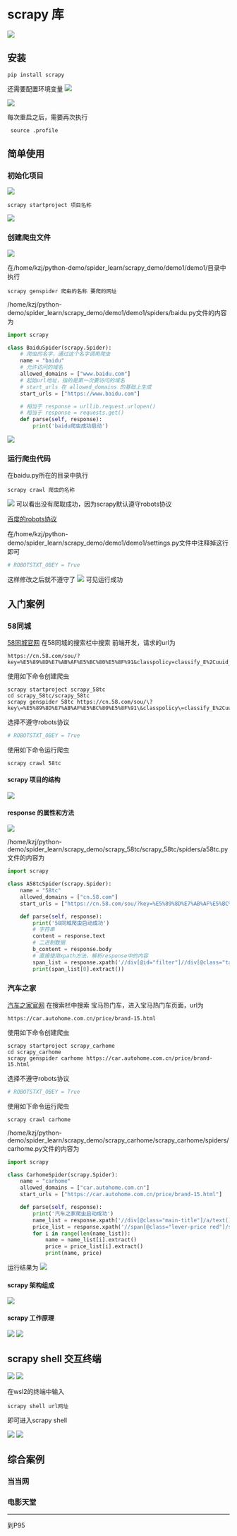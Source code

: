 # scrapy 库

![](resources/2023-06-23-12-55-44.png)

## 安装

```shell
pip install scrapy 
```

还需要配置环境变量
![](resources/2023-06-23-14-43-16.png)

![](resources/2023-06-23-14-57-06.png)

每次重启之后，需要再次执行
```shell
 source .profile
```

## 简单使用

### 初始化项目

![](resources/2023-06-23-13-01-49.png)

```shell
scrapy startproject 项目名称
```
![](resources/2023-06-23-14-50-23.png)

### 创建爬虫文件

![](resources/2023-06-23-15-33-39.png)

在/home/kzj/python-demo/spider_learn/scrapy_demo/demo1/demo1/目录中执行
```shell
scrapy genspider 爬虫的名称 要爬的网址
```

/home/kzj/python-demo/spider_learn/scrapy_demo/demo1/demo1/spiders/baidu.py文件的内容为
```py
import scrapy

class BaiduSpider(scrapy.Spider):
    # 爬虫的名字，通过这个名字调用爬虫
    name = "baidu"
    # 允许访问的域名
    allowed_domains = ["www.baidu.com"]
    # 起始url地址，指的是第一次要访问的域名
    # start_urls 在 allowed_domains 的基础上生成
    start_urls = ["https://www.baidu.com"]

    # 相当于 response = urllib.request.urlopen()
    # 相当于 response = requests.get()
    def parse(self, response):
        print('baidu爬虫成功启动')
```

![](resources/2023-06-23-15-06-43.png)

### 运行爬虫代码

在baidu.py所在的目录中执行
```shell
scrapy crawl 爬虫的名称
```

![](resources/2023-06-23-15-21-46.png)
可以看出没有爬取成功，因为scrapy默认遵守robots协议

[百度的robots协议](https://www.baidu.com/robots.txt)

在/home/kzj/python-demo/spider_learn/scrapy_demo/demo1/demo1/settings.py文件中注释掉这行即可
```py
# ROBOTSTXT_OBEY = True
```

这样修改之后就不遵守了
![](resources/2023-06-23-15-31-21.png)
可见运行成功

## 入门案例

### 58同城

[58同城官网](https://cn.58.com/)
在58同城的搜索栏中搜索 前端开发，请求的url为
```url
https://cn.58.com/sou/?key=%E5%89%8D%E7%AB%AF%E5%BC%80%E5%8F%91&classpolicy=classify_E%2Cuuid_tRa4i6KKN632Q5Ch6HteYrW3k5hbFQzJ&search_uuid=tRa4i6KKN632Q5Ch6HteYrW3k5hbFQzJ&search_type=input
```

使用如下命令创建爬虫
```shell
scrapy startproject scrapy_58tc
cd scrapy_58tc/scrapy_58tc
scrapy genspider 58tc https://cn.58.com/sou/\?key\=%E5%89%8D%E7%AB%AF%E5%BC%80%E5%8F%91\&classpolicy\=classify_E%2Cuuid_tRa4i6KKN632Q5Ch6HteYrW3k5hbFQzJ\&search_uuid\=tRa4i6KKN632Q5Ch6HteYrW3k5hbFQzJ\&search_type\=input
```

选择不遵守robots协议
```py
# ROBOTSTXT_OBEY = True
```

使用如下命令运行爬虫
```shell
scrapy crawl 58tc
```

#### scrapy 项目的结构

![](resources/2023-06-23-15-59-05.png)

#### response 的属性和方法

![](resources/2023-06-23-16-12-02.png)

/home/kzj/python-demo/spider_learn/scrapy_demo/scrapy_58tc/scrapy_58tc/spiders/a58tc.py文件的内容为
```py
import scrapy

class A58tcSpider(scrapy.Spider):
    name = "58tc"
    allowed_domains = ["cn.58.com"]
    start_urls = ["https://cn.58.com/sou/?key=%E5%89%8D%E7%AB%AF%E5%BC%80%E5%8F%91&classpolicy=classify_E%2Cuuid_tRa4i6KKN632Q5Ch6HteYrW3k5hbFQzJ&search_uuid=tRa4i6KKN632Q5Ch6HteYrW3k5hbFQzJ&search_type=input"]

    def parse(self, response):
        print('58同城爬虫启动成功')
        # 字符串
        content = response.text
        # 二进制数据
        b_content = response.body
        # 直接使用xpath方法，解析response中的内容
        span_list = response.xpath('//div[@id="filter"]//div[@class="tabs"]/a/span')
        print(span_list[0].extract())
```

### 汽车之家

[汽车之家官网](https://www.autohome.com.cn/)
在搜索栏中搜索 宝马热门车，进入宝马热门车页面，url为
```url
https://car.autohome.com.cn/price/brand-15.html
```

使用如下命令创建爬虫
```shell
scrapy startproject scrapy_carhome
cd scrapy_carhome
scrapy genspider carhome https://car.autohome.com.cn/price/brand-15.html
```

选择不遵守robots协议
```py
# ROBOTSTXT_OBEY = True
```

使用如下命令运行爬虫
```shell
scrapy crawl carhome
```

/home/kzj/python-demo/spider_learn/scrapy_demo/scrapy_carhome/scrapy_carhome/spiders/carhome.py文件的内容为
```py
import scrapy

class CarhomeSpider(scrapy.Spider):
    name = "carhome"
    allowed_domains = ["car.autohome.com.cn"]
    start_urls = ["https://car.autohome.com.cn/price/brand-15.html"]

    def parse(self, response):
        print('汽车之家爬虫启动成功')
        name_list = response.xpath('//div[@class="main-title"]/a/text()')
        price_list = response.xpath('//span[@class="lever-price red"]/span[@class="font-arial"]/text()')
        for i in range(len(name_list)):
            name = name_list[i].extract()
            price = price_list[i].extract()
            print(name, price)
```

运行结果为
![](resources/2023-06-23-17-10-45.png)

#### scrapy 架构组成

![](resources/2023-06-23-16-14-09.png)

#### scrapy 工作原理

![](resources/2023-06-23-17-12-28.png)
![](resources/2023-06-23-17-13-09.png)

## scrapy shell 交互终端

![](resources/2023-06-23-17-25-48.png)
![](resources/2023-06-23-17-33-50.png)

在wsl2的终端中输入
```shell
scrapy shell url网址
```
即可进入scrapy shell

![](resources/2023-06-23-17-34-34.png)
![](resources/2023-06-23-17-34-50.png)

## 综合案例

### 当当网




### 电影天堂













---
到P95

